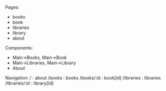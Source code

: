 


Pages:
- books
- book
- libraries
- library
- about

Components:
- Main->Books, Main->Book
- Main->Libraries, Main->Library
- About

Navigation:
/              : about
/books         : books
/books/:id     : book[id]
/libraries     : libraries
/libraries/:id : library[id]





